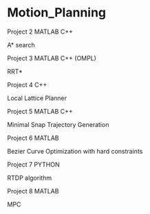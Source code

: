 # Motion_Planning
Project 2 MATLAB C++

A* search

Project 3 MATLAB C++ (OMPL)

RRT*

Project 4 C++

Local Lattice Planner

Project 5 MATLAB C++

Minimal Snap Trajectory Generation

Project 6 MATLAB

Bezier Curve Optimization with hard constraints

Project 7 PYTHON

RTDP algorithm

Project 8 MATLAB

MPC
